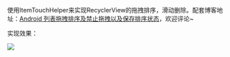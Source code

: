 使用ItemTouchHelper来实现RecyclerView的拖拽排序，滑动删除。配套博客地址：[Android 列表拖拽排序及禁止拖拽以及保存排序状态](https://riceeater.github.io/articles/Android/View/DraggingSortDemo/)，欢迎评论~

实现效果：

![](image/拖动排序RecyclerView.gif)